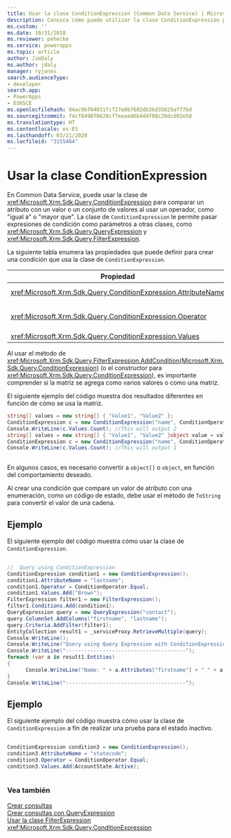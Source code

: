 ```yaml
---
title: Usar la clase ConditionExpression (Common Data Service) | Microsoft Docs
description: Conozca cómo puede utilizar la clase ConditionExpression para comparar un atributo con un valor o conjunto de valores utilizando un operador, como &quot;igual a&quot; o &quot;mayor que&quot;.
ms.custom: ''
ms.date: 10/31/2018
ms.reviewer: pehecke
ms.service: powerapps
ms.topic: article
author: JimDaly
ms.author: jdaly
manager: ryjones
search.audienceType:
- developer
search.app:
- PowerApps
- D365CE
ms.openlocfilehash: 84ac9bf64031fcf27e8b7602db36d35025aff7bd
ms.sourcegitcommit: f4cf849070628cf7eeaed6b4d4f08c20dcd02e58
ms.translationtype: HT
ms.contentlocale: es-ES
ms.lasthandoff: 03/21/2020
ms.locfileid: "3155464"
---
```

# <a name="use-the-conditionexpression-class"></a>Usar la clase ConditionExpression

En Common Data Service, puede usar la clase de <xref:Microsoft.Xrm.Sdk.Query.ConditionExpression> para comparar un atributo con un valor o un conjunto de valores al usar un operador, como "igual a" o "mayor que". La clase de `ConditionExpression` le permite pasar expresiones de condición como parámetros a otras clases, como <xref:Microsoft.Xrm.Sdk.Query.QueryExpression> y <xref:Microsoft.Xrm.Sdk.Query.FilterExpression>.  
  
 La siguiente tabla enumera las propiedades que puede definir para crear una condición que usa la clase de `ConditionExpression`.  
  
|Propiedad|Descripción|  
|--------------|-----------------|  
|<xref:Microsoft.Xrm.Sdk.Query.ConditionExpression.AttributeName>|Especifica el nombre lógico del atributo en la expresión de condición.|  
|<xref:Microsoft.Xrm.Sdk.Query.ConditionExpression.Operator>|Especifica el operador de la condición. Esto se configura mediante la enumeración de <xref:Microsoft.Xrm.Sdk.Query.ConditionOperator>.|  
|<xref:Microsoft.Xrm.Sdk.Query.ConditionExpression.Values>|Especifica los valores del atributo.|  
  
 Al usar el método de <xref:Microsoft.Xrm.Sdk.Query.FilterExpression.AddCondition(Microsoft.Xrm.Sdk.Query.ConditionExpression)> (o el constructor para <xref:Microsoft.Xrm.Sdk.Query.ConditionExpression>), es importante comprender si la matriz se agrega como varios valores o como una matriz.  
  
 El siguiente ejemplo del código muestra dos resultados diferentes en función de cómo se usa la matriz.  
  
```csharp  
string[] values = new string[] { "Value1", "Value2" };  
ConditionExpression c = new ConditionExpression("name", ConditionOperator.In, values);  
Console.WriteLine(c.Values.Count); //This will output 2   
string[] values = new string[] { "Value1", "Value2" }object value = values;  
ConditionExpression c = new ConditionExpression("name", ConditionOperator.In, value);  
Console.WriteLine(c.Values.Count); //This will output 1  
  
```  
  
 En algunos casos, es necesario convertir a `object[]` o `object`, en función del comportamiento deseado.  
  
 Al crear una condición que compare un valor de atributo con una enumeración, como un código de estado, debe usar el método de `ToString` para convertir el valor de una cadena.  
  
## <a name="example"></a>Ejemplo  
 El siguiente ejemplo del código muestra cómo usar la clase de `ConditionExpression`.  
  
```csharp  
  
//  Query using ConditionExpression    
ConditionExpression condition1 = new ConditionExpression();  
condition1.AttributeName = "lastname";    
condition1.Operator = ConditionOperator.Equal;    
condition1.Values.Add("Brown");                    
FilterExpression filter1 = new FilterExpression();    
filter1.Conditions.Add(condition1);    
QueryExpression query = new QueryExpression("contact");    
query.ColumnSet.AddColumns("firstname", "lastname");    
query.Criteria.AddFilter(filter1);    
EntityCollection result1 = _serviceProxy.RetrieveMultiple(query);    
Console.WriteLine();    
Console.WriteLine("Query using Query Expression with ConditionExpression and FilterExpression");    
Console.WriteLine("---------------------------------------");    
foreach (var a in result1.Entities)    
{  
      Console.WriteLine("Name: " + a.Attributes["firstname"] + " " + a.Attributes["lastname"]);    
}    
Console.WriteLine("---------------------------------------");  
```  
  
## <a name="example"></a>Ejemplo  
 El siguiente ejemplo del código muestra cómo usar la clase de `ConditionExpression` a fin de realizar una prueba para el estado inactivo.  
  
```csharp  
  
ConditionExpression condition3 = new ConditionExpression();  
condition3.AttributeName = "statecode";  
condition3.Operator = ConditionOperator.Equal;  
condition3.Values.Add(AccountState.Active);  
  
```  
  
### <a name="see-also"></a>Vea también  
 [Crear consultas](build-queries-with-queryexpression.md)   
 [Crear consultas con QueryExpression](build-queries-with-queryexpression.md)   
 [Usar la clase FilterExpression](use-filterexpression-class.md)   
 <xref:Microsoft.Xrm.Sdk.Query.ConditionExpression>